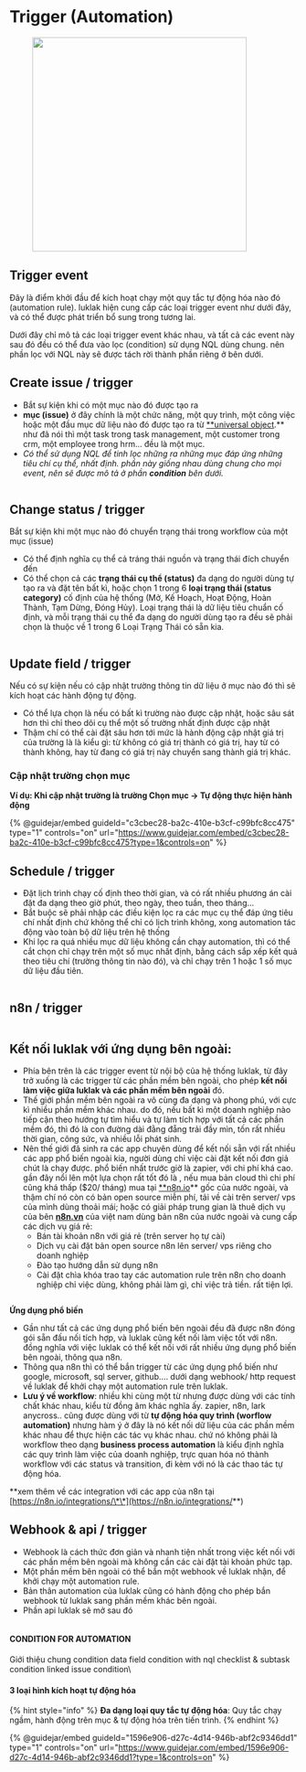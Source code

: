 # Trigger (Automation)

<figure><img src="../../../.gitbook/assets/image (194).png" alt="" width="375"><figcaption></figcaption></figure>

## Trigger event

Đây là điểm khởi đầu để kích hoạt chạy một quy tắc tự động hóa nào đó (automation rule). luklak hiện cung cấp các loại trigger event như dưới đây, và có thể được phát triển bổ sung trong tương lai.

Dưới đây chỉ mô tả các loại trigger event khác nhau, và tất cả các event này sau đó đều có thể đưa vào lọc (condition) sử dụng NQL dùng chung. nên phần lọc với NQL này sẽ được tách rời thành phần riêng ở bên dưới.

## Create issue / trigger

* Bắt sự kiện khi có một mục nào đó được tạo ra
* **mục (issue)** ở đây chính là một chức năng, một quy trình, một công việc hoặc một đầu mục dữ liệu nào đó được tạo ra từ [\*\*universal object](https://www.notion.so/UNIVERSAL-OBJECT-FOR-NOCODE-LOWCODE-8c85ef31ea484b688b6e58147dfe8a8e?pvs=21).\*\* như đã nói thì một task trong task management, một customer trong crm, một employee trong hrm… đều là một mục.
* _Có thể sử dụng NQL để tinh lọc những ra những mục đáp ứng những tiêu chí cụ thể, nhất định. phần này giống nhau dùng chung cho mọi event, nên sẽ được mô tả ở phần **condition** bên dưới._

<figure><img src="../../../.gitbook/assets/image (195).png" alt=""><figcaption></figcaption></figure>

## Change status / trigger

Bắt sự kiện khi một mục nào đó chuyển trạng thái trong workflow của một mục (issue)

* Có thể định nghĩa cụ thể cả tráng thái nguồn và trạng thái đích chuyển đến
* Có thể chọn cả các **trạng thái cụ thể (status)** đa dạng do người dùng tự tạo ra và đặt tên bất kì, hoặc chọn 1 trong 6 **loại trạng thái (status category)** cố định của hệ thống (Mở, Kế Hoạch, Hoạt Động, Hoàn Thành, Tạm Dừng, Đóng Hủy). Loại trạng thái là dữ liệu tiêu chuẩn cố định, và mỗi trạng thái cụ thể đa dạng do người dùng tạo ra đều sẽ phải chọn là thuộc về 1 trong 6 Loại Trạng Thái có sẵn kia.

<figure><img src="../../../.gitbook/assets/image (196).png" alt=""><figcaption></figcaption></figure>

## Update field / trigger

Nếu có sự kiện nếu có cập nhật trường thông tin dữ liệu ở mục nào đó thì sẽ kích hoạt các hành động tự động.

* Có thể lựa chọn là nếu có bất kì trường nào được cập nhật, hoặc sâu sát hơn thì chỉ theo dõi cụ thể một số trường nhất định được cập nhật
* Thậm chí có thể cài đặt sâu hơn tới mức là hành động cập nhật giá trị của trường là là kiểu gì: từ không có giá trị thành có giá trị, hay từ có thành không, hay từ đang có giá trị này chuyển sang thành giá trị khác.

### Cập nhật trường chọn mục

**Ví dụ: Khi cập nhật trường là trường Chọn mục -> Tự động thực hiện hành động**&#x20;

{% @guidejar/embed guideId="c3cbec28-ba2c-410e-b3cf-c99bfc8cc475" type="1" controls="on" url="https://www.guidejar.com/embed/c3cbec28-ba2c-410e-b3cf-c99bfc8cc475?type=1&controls=on" %}



## Schedule / trigger

* Đặt lịch trình chạy cố định theo thời gian, và có rất nhiều phương án cài đặt đa dạng theo giờ phút, theo ngày, theo tuần, theo tháng…
* Bắt buộc sẽ phải nhập các điều kiện lọc ra các mục cụ thể đáp ứng tiêu chí nhất định chứ không thể chỉ có lịch trình không, xong automation tác động vào toàn bộ dữ liệu trên hệ thống
* Khi lọc ra quá nhiều mục dữ liệu không cần chạy automation, thì có thể cắt chọn chỉ chạy trên một số mục nhất định, bằng cách sắp xếp kết quả theo tiêu chí (trường thông tin nào đó), và chỉ chạy trên 1 hoặc 1 số mục dữ liệu đầu tiên.

<figure><img src="../../../.gitbook/assets/image (197).png" alt=""><figcaption></figcaption></figure>

## n8n / trigger

<figure><img src="../../../.gitbook/assets/image (471).png" alt=""><figcaption></figcaption></figure>

## **Kết nối luklak với ứng dụng bên ngoài:**

* Phía bên trên là các trigger event từ nội bộ của hệ thống luklak, từ đây trở xuống là các trigger từ các phần mềm bên ngoài, cho phép **kết nối làm việc giữa luklak và các phần mềm bên ngoài** đó.
* Thế giới phần mềm bên ngoài ra vô cùng đa dạng và phong phú, với cực kì nhiều phần mềm khác nhau. do đó, nếu bất kì một doanh nghiệp nào tiếp cận theo hướng tự tìm hiểu và tự làm tích hợp với tất cả các phần mềm đó, thì đó là con đường dài đằng đẵng trải đầy mìn, tốn rất nhiều thời gian, công sức, và nhiều lỗi phát sinh.
* Nên thế giới đã sinh ra các app chuyên dùng để kết nối sẵn với rất nhiều các app phổ biến ngoài kia, người dùng chỉ việc cài đặt kết nối đơn giả chút là chạy được. phổ biến nhất trước giờ là zapier, với chi phí khá cao. gần đây nổi lên một lựa chọn rất tốt đó là , nếu mua bản cloud thì chi phí cũng khá thấp ($20/ tháng) mua tại [\*\*n8n.io](http://n8n.io)\*\* gốc của nước ngoài, và thậm chí nó còn có bản open source miễn phí, tải về cài trên server/ vps của mình dùng thoải mái; hoặc có giải pháp trung gian là thuê dịch vụ của bên [**n8n.vn**](http://n8n.vn) của việt nam dùng bản n8n của nước ngoài và cung cấp các dịch vụ giá rẻ:
  * Bán tài khoản n8n với giá rẻ (trên server họ tự cài)
  * Dịch vụ cài đặt bản open source n8n lên server/ vps riêng cho doanh nghiệp
  * Đào tạo hướng dẫn sử dụng n8n
  * Cài đặt chìa khóa trao tay các automation rule trên n8n cho doanh nghiệp chỉ việc dùng, không phải làm gì, chỉ việc trả tiền. rất tiện lợi.

<figure><img src="../../../.gitbook/assets/image (199).png" alt=""><figcaption></figcaption></figure>

**Ứng dụng phổ biến**

* Gần như tất cả các ứng dụng phổ biến bên ngoài đều đã được n8n đóng gói sẵn đấu nối tích hợp, và luklak cũng kết nối làm việc tốt với n8n. đồng nghĩa với việc luklak có thể kết nối với rất nhiều ứng dụng phổ biến bên ngoài, thông qua n8n.
* Thông qua n8n thì có thể bắn trigger từ các ứng dụng phổ biến như google, microsoft, sql server, github…. dưới dạng webhook/ http request về luklak để khởi chạy một automation rule trên luklak.
* **Lưu ý về workflow**: nhiều khi cùng một từ nhưng được dùng với các tính chất khác nhau, kiểu từ đồng âm khác nghĩa ấy. zapier, n8n, lark anycross.. cũng được dùng với từ **tự động hóa quy trình (worflow automation)** nhưng hàm ý ở đây là nó kết nối dữ liệu của các phần mềm khác nhau để thực hiện các tác vụ khác nhau. chứ nó không phải là workflow theo dạng **business process automation** là kiểu định nghĩa các quy trình làm việc của doanh nghiệp, trực quan hóa nó thành workflow với các status và transition, đi kèm với nó là các thao tác tự động hóa.

\*\*xem thêm về các integration với các app của n8n tại [https://n8n.io/integrations/\*\*](https://n8n.io/integrations/**)

## Webhook & api / trigger

* Webhook là cách thức đơn giản và nhanh tiện nhất trong việc kết nối với các phần mềm bên ngoài mà không cần các cài đặt tài khoản phức tạp.
* Một phần mềm bên ngoài có thể bắn một webhook về luklak nhận, để khởi chạy một automation rule.
* Bản thân automation của luklak cũng có hành động cho phép bắn webhook từ luklak sang phần mềm khác bên ngoài.
* Phần api luklak sẽ mở sau đó

<figure><img src="../../../.gitbook/assets/image (200).png" alt=""><figcaption></figcaption></figure>

#### **CONDITION FOR AUTOMATION**

Giới thiệu chung condition data field condition with nql checklist & subtask condition linked issue condition\


#### 3 loại hình kích hoạt tự động hóa <a href="#id-3-automation-trigger-type" id="id-3-automation-trigger-type"></a>

{% hint style="info" %}
**Đa dạng loại quy tắc tự động hóa**: Quy tắc chạy ngầm, hành động trên mục & tự động hóa trên tiến trình.
{% endhint %}



{% @guidejar/embed guideId="1596e906-d27c-4d14-946b-abf2c9346dd1" type="1" controls="on" url="https://www.guidejar.com/embed/1596e906-d27c-4d14-946b-abf2c9346dd1?type=1&controls=on" %}



##
